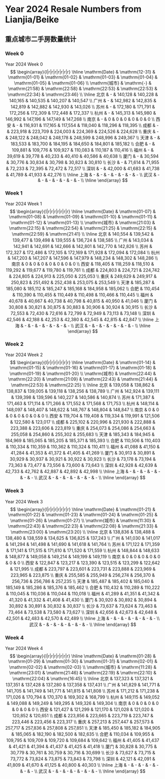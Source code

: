 # Year 2024 Resale Numbers from Lianjia/Beike

## 重点城市二手房数量统计



### Week 0

$\text{Year 2024 Week 0}$
$$
\begin{array}{l|r|r|r|r|r|r|r}
\hline
\mathrm{Date} & \mathrm{12-31} & \mathrm{01-01} & \mathrm{01-02} & \mathrm{01-03} & \mathrm{01-04} & \mathrm{01-05} & \mathrm{01-06} \\
\mathrm{城市} & \mathrm{-} & \mathrm{21:58} & \mathrm{22:58} & \mathrm{22:53} & \mathrm{22:53} & \mathrm{22:34} & \mathrm{23:46} \\
\hline
北京 & - & 140,128 & 140,228 & 140,165 & 140,535 & 140,207 & 140,547 \\
广州 & - & 142,982 & 142,835 & 142,819 & 142,882 & 142,930 & 143,026 \\
苏州 & - & 172,180 & 171,791 & 172,256 & 172,309 & 172,448 & 172,337 \\
杭州 & - & 145,313 & 145,980 & 146,992 & 147,196 & 147,149 & 147,268 \\
南京 & - & 0 & 0 & 0 & 0 & 0 & 0 \\
西安 & - & 116,931 & 117,165 & 117,554 & 118,040 & 118,296 & 118,395 \\
成都 & - & 223,918 & 223,709 & 224,003 & 224,369 & 224,526 & 224,628 \\
重庆 & - & 248,122 & 248,042 & 248,178 & 248,599 & 248,996 & 249,367 \\
天津 & - & 183,533 & 183,700 & 184,195 & 184,650 & 184,801 & 185,182 \\
合肥 & - & 109,881 & 109,776 & 109,927 & 110,083 & 110,187 & 110,416 \\
福州 & - & 39,619 & 39,778 & 40,233 & 40,410 & 40,586 & 40,638 \\
厦门 & - & 30,594 & 30,776 & 30,834 & 30,798 & 30,823 & 30,810 \\
长沙 & - & 71,614 & 71,955 & 72,233 & 72,395 & 72,472 & 72,517 \\
深圳 & - & 42,000 & 41,683 & 41,738 & 41,789 & 41,933 & 42,276 \\
\hline
上海 & - & - & - & - & - & - & - \\
武汉 & - & - & - & - & - & - & - \\
\hline
\end{array}
$$



### Week 1

$\text{Year 2024 Week 1}$
$$
\begin{array}{l|r|r|r|r|r|r|r}
\hline
\mathrm{Date} & \mathrm{01-07} & \mathrm{01-08} & \mathrm{01-09} & \mathrm{01-10} & \mathrm{01-11} & \mathrm{01-12} & \mathrm{01-13} \\
\mathrm{城市} & \mathrm{21:03} & \mathrm{22:15} & \mathrm{22:54} & \mathrm{21:25} & \mathrm{22:15} & \mathrm{22:59} & \mathrm{21:41} \\
\hline
北京 & 140,554 & 139,542 & 139,477 & 139,498 & 139,555 & 136,724 & 138,585 \\
广州 & 143,034 & 142,941 & 142,691 & 142,666 & 142,801 & 142,770 & 142,826 \\
苏州 & 172,327 & 172,486 & 172,105 & 172,169 & 171,928 & 172,094 & 172,084 \\
杭州 & 147,203 & 147,207 & 147,596 & 147,979 & 148,234 & 148,302 & 148,286 \\
南京 & 0 & 0 & 0 & 0 & 0 & 0 & 0 \\
西安 & 118,405 & 118,259 & 118,510 & 119,292 & 119,677 & 119,780 & 119,761 \\
成都 & 224,803 & 224,721 & 224,742 & 224,805 & 224,913 & 225,050 & 225,053 \\
重庆 & 249,629 & 249,917 & 250,823 & 251,492 & 252,438 & 253,075 & 253,549 \\
天津 & 185,287 & 185,080 & 185,112 & 185,247 & 185,168 & 184,958 & 185,062 \\
合肥 & 110,454 & 110,390 & 110,455 & 110,449 & 110,498 & 110,466 & 110,445 \\
福州 & 40,678 & 40,667 & 40,738 & 40,798 & 40,815 & 40,950 & 41,046 \\
厦门 & 30,808 & 30,821 & 30,875 & 30,883 & 30,906 & 30,924 & 30,915 \\
长沙 & 72,553 & 72,430 & 72,616 & 72,799 & 72,949 & 73,113 & 73,148 \\
深圳 & 42,546 & 42,188 & 42,253 & 42,380 & 42,545 & 42,815 & 42,847 \\
\hline
上海 & - & - & - & - & - & - & - \\
武汉 & - & - & - & - & - & - & - \\
\hline
\end{array}
$$



### Week 2

$\text{Year 2024 Week 2}$
$$
\begin{array}{l|r|r|r|r|r|r|r}
\hline
\mathrm{Date} & \mathrm{01-14} & \mathrm{01-15} & \mathrm{01-16} & \mathrm{01-17} & \mathrm{01-18} & \mathrm{01-19} & \mathrm{01-20} \\
\mathrm{城市} & \mathrm{22:44} & \mathrm{22:20} & \mathrm{21:09} & \mathrm{22:43} & \mathrm{21:44} & \mathrm{22:53} & \mathrm{22:25} \\
\hline
北京 & 139,058 & 138,862 & 138,837 & 139,005 & 139,118 & 138,256 & 138,789 \\
广州 & 142,924 & 139,111 & 139,398 & 139,596 & 140,227 & 140,586 & 140,874 \\
苏州 & 171,387 & 171,463 & 171,114 & 171,266 & 171,552 & 171,568 & 171,753 \\
杭州 & 148,114 & 148,097 & 148,407 & 148,622 & 148,767 & 148,804 & 148,847 \\
南京 & 0 & 0 & 0 & 0 & 0 & 0 & 0 \\
西安 & 119,704 & 119,408 & 119,334 & 119,991 & 121,506 & 122,580 & 123,017 \\
成都 & 225,102 & 220,996 & 221,930 & 222,888 & 223,388 & 223,606 & 223,819 \\
重庆 & 254,073 & 254,086 & 254,663 & 255,058 & 254,860 & 255,302 & 255,683 \\
天津 & 185,343 & 184,945 & 184,969 & 185,065 & 185,205 & 185,371 & 185,393 \\
合肥 & 110,506 & 110,403 & 110,334 & 110,359 & 110,362 & 110,324 & 110,411 \\
福州 & 41,088 & 41,150 & 41,284 & 41,353 & 41,372 & 41,405 & 41,269 \\
厦门 & 30,913 & 30,891 & 30,929 & 30,937 & 30,921 & 30,922 & 30,923 \\
长沙 & 73,178 & 73,194 & 73,363 & 73,477 & 73,556 & 73,600 & 73,643 \\
深圳 & 42,928 & 42,639 & 42,733 & 42,762 & 42,887 & 42,892 & 42,998 \\
\hline
上海 & - & - & - & - & - & - & - \\
武汉 & - & - & - & - & - & - & - \\
\hline
\end{array}
$$



### Week 3

$\text{Year 2024 Week 3}$
$$
\begin{array}{l|r|r|r|r|r|r|r}
\hline
\mathrm{Date} & \mathrm{01-21} & \mathrm{01-22} & \mathrm{01-23} & \mathrm{01-24} & \mathrm{01-25} & \mathrm{01-26} & \mathrm{01-27} \\
\mathrm{城市} & \mathrm{11:30} & \mathrm{22:43} & \mathrm{22:23} & \mathrm{22:08} & \mathrm{21:33} & \mathrm{23:00} & \mathrm{23:20} \\
\hline
北京 & 138,836 & 138,488 & 138,480 & 138,559 & 134,625 & 136,825 & 137,243 \\
广州 & 141,030 & 141,017 & 141,294 & 141,498 & 141,690 & 141,618 & 141,764 \\
苏州 & 171,122 & 171,359 & 171,141 & 171,515 & 171,610 & 171,520 & 171,559 \\
杭州 & 148,844 & 148,633 & 148,877 & 149,058 & 149,214 & 149,199 & 149,119 \\
南京 & 0 & 0 & 0 & 0 & 0 & 0 & 0 \\
西安 & 122,847 & 123,217 & 123,390 & 123,515 & 123,299 & 122,642 & 121,995 \\
成都 & 223,797 & 223,601 & 223,731 & 223,888 & 223,969 & 223,965 & 223,875 \\
重庆 & 255,585 & 255,949 & 256,274 & 256,370 & 256,736 & 256,786 & 257,235 \\
天津 & 185,487 & 185,402 & 185,040 & 185,149 & 185,286 & 185,376 & 185,462 \\
合肥 & 110,432 & 110,289 & 110,222 & 110,045 & 110,036 & 110,044 & 110,018 \\
福州 & 41,289 & 41,351 & 41,342 & 41,320 & 41,332 & 41,408 & 41,430 \\
厦门 & 30,920 & 30,892 & 30,894 & 30,892 & 30,891 & 30,832 & 30,837 \\
长沙 & 73,637 & 73,624 & 73,463 & 73,464 & 73,538 & 73,580 & 73,627 \\
深圳 & 42,656 & 42,673 & 42,648 & 42,501 & 42,483 & 42,570 & 42,489 \\
\hline
上海 & - & - & - & - & - & - & - \\
武汉 & - & - & - & - & - & - & - \\
\hline
\end{array}
$$



### Week 4

$\text{Year 2024 Week 4}$
$$
\begin{array}{l|r|r|r|r|r|r|r}
\hline
\mathrm{Date} & \mathrm{01-28} & \mathrm{01-29} & \mathrm{01-30} & \mathrm{01-31} & \mathrm{02-01} & \mathrm{02-02} & \mathrm{02-03} \\
\mathrm{城市} & \mathrm{11:28} & \mathrm{23:01} & \mathrm{21:46} & \mathrm{22:19} & \mathrm{22:10} & \mathrm{22:04} & \mathrm{16:45} \\
\hline
北京 & 137,323 & 137,321 & 137,351 & 137,428 & 137,280 & 137,358 & 137,431 \\
广州 & 141,829 & 141,771 & 141,705 & 141,749 & 141,771 & 141,815 & 141,808 \\
苏州 & 171,212 & 171,238 & 171,026 & 170,794 & 170,370 & 169,302 & 168,799 \\
杭州 & 149,115 & 149,052 & 149,088 & 149,249 & 149,295 & 149,326 & 149,304 \\
南京 & 0 & 0 & 0 & 0 & 0 & 0 & 0 \\
西安 & 121,427 & 121,299 & 121,170 & 121,028 & 121,020 & 120,852 & 120,651 \\
成都 & 223,856 & 223,665 & 223,719 & 223,747 & 223,446 & 223,456 & 223,317 \\
重庆 & 257,213 & 257,447 & 257,573 & 257,717 & 257,836 & 257,808 & 257,851 \\
天津 & 185,450 & 185,182 & 184,905 & 185,065 & 182,190 & 182,500 & 182,635 \\
合肥 & 110,034 & 109,955 & 109,795 & 109,709 & 109,720 & 109,684 & 109,642 \\
福州 & 41,405 & 41,437 & 41,421 & 41,394 & 41,437 & 41,425 & 41,418 \\
厦门 & 30,828 & 30,775 & 30,779 & 30,761 & 30,759 & 30,716 & 30,699 \\
长沙 & 73,627 & 73,715 & 73,772 & 73,824 & 73,875 & 73,843 & 73,798 \\
深圳 & 42,121 & 42,091 & 41,809 & 41,670 & 41,125 & 40,800 & 40,303 \\
\hline
上海 & - & - & - & - & - & - & - \\
武汉 & - & - & - & - & - & - & - \\
\hline
\end{array}
$$

